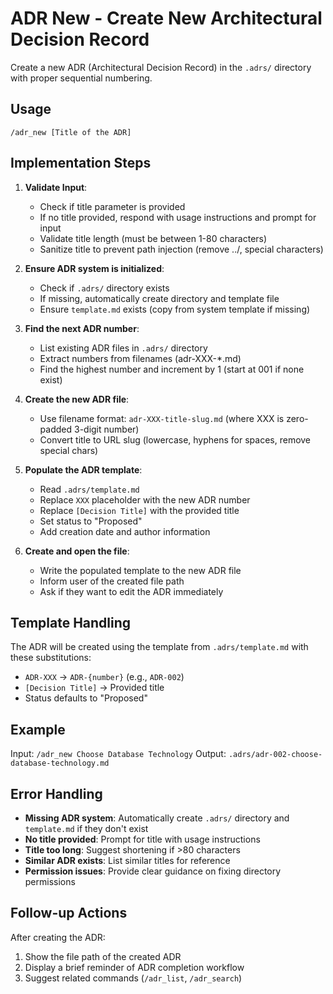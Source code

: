 # ADR New - Create New Architectural Decision Record

Create a new ADR (Architectural Decision Record) in the `.adrs/` directory with proper sequential numbering.

## Usage
```
/adr_new [Title of the ADR]
```

## Implementation Steps

1. **Validate Input**:
   - Check if title parameter is provided
   - If no title provided, respond with usage instructions and prompt for input
   - Validate title length (must be between 1-80 characters)
   - Sanitize title to prevent path injection (remove ../, special characters)

2. **Ensure ADR system is initialized**:
   - Check if `.adrs/` directory exists
   - If missing, automatically create directory and template file
   - Ensure `template.md` exists (copy from system template if missing)

3. **Find the next ADR number**:
   - List existing ADR files in `.adrs/` directory  
   - Extract numbers from filenames (adr-XXX-*.md)
   - Find the highest number and increment by 1 (start at 001 if none exist)

4. **Create the new ADR file**:
   - Use filename format: `adr-XXX-title-slug.md` (where XXX is zero-padded 3-digit number)
   - Convert title to URL slug (lowercase, hyphens for spaces, remove special chars)

5. **Populate the ADR template**:
   - Read `.adrs/template.md` 
   - Replace `XXX` placeholder with the new ADR number
   - Replace `[Decision Title]` with the provided title
   - Set status to "Proposed"
   - Add creation date and author information

6. **Create and open the file**:
   - Write the populated template to the new ADR file
   - Inform user of the created file path
   - Ask if they want to edit the ADR immediately

## Template Handling

The ADR will be created using the template from `.adrs/template.md` with these substitutions:
- `ADR-XXX` → `ADR-{number}` (e.g., `ADR-002`)
- `[Decision Title]` → Provided title
- Status defaults to "Proposed"

## Example

Input: `/adr_new Choose Database Technology`
Output: `.adrs/adr-002-choose-database-technology.md`

## Error Handling

- **Missing ADR system**: Automatically create `.adrs/` directory and `template.md` if they don't exist
- **No title provided**: Prompt for title with usage instructions
- **Title too long**: Suggest shortening if >80 characters
- **Similar ADR exists**: List similar titles for reference
- **Permission issues**: Provide clear guidance on fixing directory permissions

## Follow-up Actions

After creating the ADR:
1. Show the file path of the created ADR
2. Display a brief reminder of ADR completion workflow
3. Suggest related commands (`/adr_list`, `/adr_search`)
